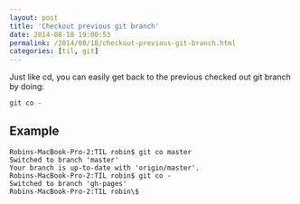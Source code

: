 ```yaml
---
layout: post
title: 'Checkout previous git branch'
date: 2014-08-18 19:00:53
permalink: /2014/08/18/checkout-previous-git-branch.html
categories: [til, git]
---
```


Just like cd, you can easily get back to the previous checked out git branch by doing:

```bash
git co -
```

## Example

```shell
Robins-MacBook-Pro-2:TIL robin$ git co master
Switched to branch 'master'
Your branch is up-to-date with 'origin/master'.
Robins-MacBook-Pro-2:TIL robin$ git co -
Switched to branch 'gh-pages'
Robins-MacBook-Pro-2:TIL robin\$
```

